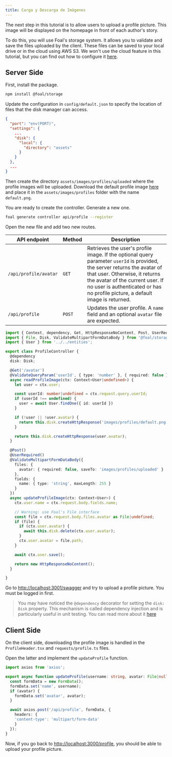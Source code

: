 ```yaml
---
title: Carga y Descarga de Imágenes
---
```


The next step in this tutorial is to allow users to upload a profile picture. This image will be displayed on the homepage in front of each author's story.

To do this, you will use Foal's storage system. It allows you to validate and save the files uploaded by the client. These files can be saved to your local drive or in the cloud using AWS S3. We won't use the cloud feature in this tutorial, but you can find out how to configure it [here](../../file-system/local-and-cloud-storage.md).

## Server Side

First, install the package. 

```bash
npm install @foal/storage
```

Update the configuration in `config/default.json` to specify the location of files that the disk manager can access.

```json
{
  "port": "env(PORT)",
  "settings": {
    ...
    "disk": {
      "local": {
        "directory": "assets"
      }
    }
  },
  ...
}
```

Then create the directory `assets/images/profiles/uploaded` where the profile images will be uploaded. Download the default profile image [here](./assets/default.png) and place it in the `assets/images/profiles` folder with the name `default.png`.

You are ready to create the controller. Generate a new one.

```bash
foal generate controller api/profile --register
```

Open the new file and add two new routes.

| API endpoint | Method | Description |
| --- | --- | --- |
| `/api/profile/avatar` | `GET` | Retrieves the user's profile image. If the optional query parameter `userId` is provided, the server returns the avatar of that user. Otherwise, it returns the avatar of the current user. If no user is authenticated or has no profile picture, a default image is returned. |
| `/api/profile` | `POST` | Updates the user profile. A `name` field and an optional `avatar` file are expected. |

```typescript
import { Context, dependency, Get, HttpResponseNoContent, Post, UserRequired, ValidateQueryParam } from '@foal/core';
import { File, Disk, ValidateMultipartFormDataBody } from '@foal/storage';
import { User } from '../../entities';

export class ProfileController {
  @dependency
  disk: Disk;

  @Get('/avatar')
  @ValidateQueryParam('userId', { type: 'number' }, { required: false })
  async readProfileImage(ctx: Context<User|undefined>) {
    let user = ctx.user;

    const userId: number|undefined = ctx.request.query.userId;
    if (userId !== undefined) {
      user = await User.findOne({ id: userId })
    }

    if (!user || !user.avatar) {
      return this.disk.createHttpResponse('images/profiles/default.png');
    }

    return this.disk.createHttpResponse(user.avatar);
  }

  @Post()
  @UserRequired()
  @ValidateMultipartFormDataBody({
    files: {
      avatar: { required: false, saveTo: 'images/profiles/uploaded' }
    },
    fields: {
      name: { type: 'string', maxLength: 255 }
    }
  })
  async updateProfileImage(ctx: Context<User>) {
    ctx.user.name = ctx.request.body.fields.name;

    // Warning: use Foal's File interface
    const file = ctx.request.body.files.avatar as File|undefined;
    if (file) {
      if (ctx.user.avatar) {
        await this.disk.delete(ctx.user.avatar);
      }
      ctx.user.avatar = file.path;
    }

    await ctx.user.save();

    return new HttpResponseNoContent();
  }

}

```

Go to [http://localhost:3001/swagger](http://localhost:3001/swagger) and try to upload a profile picture. You must be logged in first.

> You may have noticed the `@dependency` decorator for setting the `disk: Disk` property. This mechanism is called dependency injection and is particularly useful in unit testing. You can read more about it [here](../../architecture/architecture-overview.md)

## Client Side

On the client side, downloading the profile image is handled in the `ProfileHeader.tsx` and `requests/profile.ts` files.

Open the latter and implement the `updateProfile` function.

```typescript
import axios from 'axios';

export async function updateProfile(username: string, avatar: File|null): Promise<void> {
  const formData = new FormData();
  formData.set('name', username);
  if (avatar) {
    formData.set('avatar', avatar);
  }

  await axios.post('/api/profile', formData, {
    headers: {
    'content-type': 'multipart/form-data'
    }
  });
}
```

Now, if you go back to [http://localhost:3000/profile](http://localhost:3000/profile), you should be able to upload your profile picture.